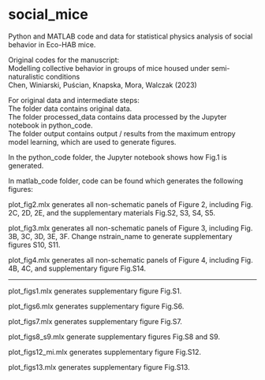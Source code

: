 # social_mice
Python and MATLAB code and data for statistical physics analysis of social behavior in Eco-HAB mice.

Original codes for the manuscript:\
Modelling collective behavior in groups of mice housed under semi-naturalistic conditions \
Chen, Winiarski, Puścian, Knapska, Mora, Walczak (2023)


For original data and intermediate steps: \
The folder data contains original data.\
The folder processed_data contains data processed by the Jupyter notebook in python_code.\
The folder output contains output / results from the maximum entropy model learning, which are used to generate figures.


In the python_code folder, the Jupyter notebook shows how Fig.1 is generated.



In matlab_code folder, code can be found which generates the following figures:

plot_fig2.mlx
generates all non-schematic panels of Figure 2, including Fig. 2C, 2D, 2E,
and the supplementary materials Fig.S2, S3, S4, S5.

plot_fig3.mlx
generates all non-schematic panels of Figure 3, including Fig. 3B, 3C, 3D, 3E, 3F.
Change nstrain_name to generate supplementary figures S10, S11.

plot_fig4.mlx
generates all non-schematic panels of Figure 4, including Fig. 4B, 4C, and supplementary figure Fig.S14.

--- 
plot_figs1.mlx
generates supplementary figure Fig.S1.

plot_figs6.mlx
generates supplementary figure Fig.S6.

plot_figs7.mlx
generates supplementary figure Fig.S7.

plot_figs8_s9.mlx
generate supplementary figures Fig.S8 and S9.

plot_figs12_mi.mlx
generates supplementary figure Fig.S12.

plot_figs13.mlx
generates supplementary figure Fig.S13.
